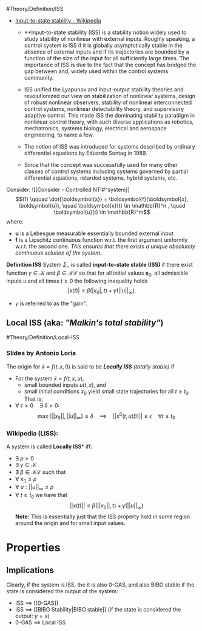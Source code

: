 #Theory/Definition/ISS 

- [Input-to-state stability - Wikipedia](https://en.wikipedia.org/wiki/Input-to-state_stability)
	- **Input-to-state stability (ISS) is a stability notion widely used to study stability of nonlinear with external inputs. Roughly speaking, a control system is ISS if it is globally asymptotically stable in the absence of external inputs and if its trajectories are bounded by a function of the size of the input for all sufficiently large times. The importance of ISS is due to the fact that the concept has bridged the gap between and, widely used within the control systems community.

	- ISS unified the Lyapunov and input-output stability theories and revolutionized our view on stabilization of nonlinear systems, design of robust nonlinear observers, stability of nonlinear interconnected control systems, nonlinear detectability theory, and supervisory adaptive control. This made ISS the dominating stability paradigm in nonlinear control theory, with such diverse applications as robotics, mechatronics, systems biology, electrical and aerospace engineering, to name a few.

	- The notion of ISS was introduced for systems described by ordinary differential equations by Eduardo Sontag in 1989.

	- Since that the concept was successfully used for many other classes of control systems including systems governed by partial differential equations, retarded systems, hybrid systems, etc.

Consider: ![[Consider - Controlled NTI#^system]]
$$(1) \qquad \dot{\boldsymbol{x}} = \boldsymbol{f}(\boldsymbol{x}, \boldsymbol{u}), \quad \boldsymbol{x}(t) \in \mathbb{R}^n , \quad \boldsymbol{u}(t) \in \mathbb{R}^m$$
where:
- $\boldsymbol{u}$ is a Lebesgue measurable essentially bounded external input
- $\boldsymbol{f}$ is a Lipschitz continuous function w.r.t. the first argument uniformly w.r.t. the second one. 
*This ensures that there exists a unique absolutely continuous solution of the system.*

**Definition ISS**
System $\Sigma_\circ$ is called **input-to-state stable (ISS)** if there exist function $\gamma \in \mathcal{K}$ and $\beta \in \mathcal{KL}$ so that for all initial values $\boldsymbol{x}_0$, all admissible inputs $u$ and all times $t\geq0$ the following inequality holds
$$ |x(t)| \leq \beta(|x_0|,t) + \gamma(||u||_\infty). $$
- $\gamma$ is referred to as the "gain".



## Local ISS   (aka: *"Malkin's total stability"*)
#Theory/Definition/Local-ISS
### Slides by Antonio Loria
The origin for $\dot{x} = f(t,x,0)$ is said to be ***Locally ISS** (totally stable)*  if
- For the system $\dot{x} = f(t,x,u)$,
	- small bounded inputs $u(t,x)$, and
	- small initial conditions $x_0$
	yield small state trajectories for all $t\geq t_0$.
That is;
- $\forall~\epsilon>0 \quad \exists~\delta>0 :$
$$ \max\{||x_0||,||u||_\infty\} \leq \delta \quad \implies \quad ||x^0(t,u(t))|| \leq \epsilon \quad \forall t\geq t_0$$
### Wikipedia (LISS):
A system is called **Locally ISS*** iff:
- $\exists~\rho>0$
- $\exists~\gamma\in\mathcal{K}$
- $\exists~\beta\in\mathcal{KL}$
such that
- $\forall~x_0 \leq \rho$
- $\forall~u:||u||_\infty \leq \rho$
- $\forall~t \geq t_0$
we have that
$$ ||x(t)|| \leq \beta(||x_0||,t) + \gamma(||u||_\infty)$$
**Note:** This is essentially just that the ISS property hold in some region around the origin and for small input values.

# Properties

## Implications
Clearly, if the system is ISS, the it is also 0-GAS, and also BIBO stable if the state is considered the output of the system:

- ISS $\implies$ [[0-GAS]]
- ISS $\implies$ [[BIBO Stability|BIBO stable]] (if the state is considered the output: $y = x$)
- 0-GAS $\implies$ Local ISS



